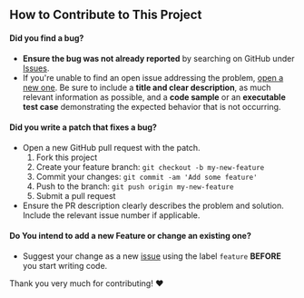 ## How to Contribute to This Project

#### **Did you find a bug?**

  * **Ensure the bug was not already reported** by searching on GitHub under [Issues](issues).
  * If you're unable to find an open issue addressing the problem, [open a new one](new-issue). Be sure to include a **title and clear description**, as much relevant information as possible, and a **code sample** or an **executable test case** demonstrating the expected behavior that is not occurring.

#### **Did you write a patch that fixes a bug?**

  * Open a new GitHub pull request with the patch.
    1. Fork this project
    1. Create your feature branch: `git checkout -b my-new-feature`
    1. Commit your changes: `git commit -am 'Add some feature'`
    1. Push to the branch: `git push origin my-new-feature`
    1. Submit a pull request 
  * Ensure the PR description clearly describes the problem and solution. Include the relevant issue number if applicable.

#### **Do You intend to add a new Feature or change an existing one?**

  * Suggest your change as a new [issue](new-issue) using the label `feature` **BEFORE** you start writing code.

Thank you very much for contributing! :heart:



[issues]: tcmj/tcmj-pug-enums/issues
[new-issue]: tcmj/tcmj-pug-enums/issues/new
